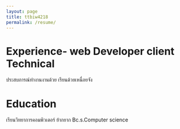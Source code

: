 ```yaml
---
layout: page
title: ttbiw4218
permalink: /resume/
---
```

# Experience- web Developer client Technical
ประสบการณ์ทำงานงานด้วย เรียนด้วยเหนื่อยจัง
# Education
เรียนวิทยาการคอมพิวเตอร์ ย้ากยาก 
Bc.s.Computer science
